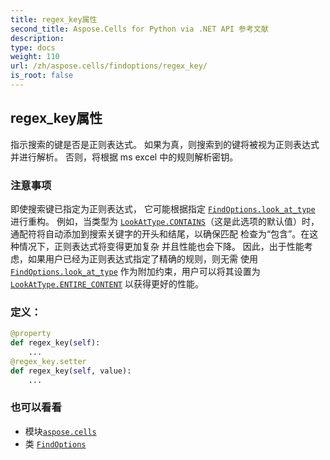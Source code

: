 ```yaml
---
title: regex_key属性
second_title: Aspose.Cells for Python via .NET API 参考文献
description:
type: docs
weight: 110
url: /zh/aspose.cells/findoptions/regex_key/
is_root: false
---
```

## regex_key属性

指示搜索的键是否是正则表达式。
如果为真，则搜索到的键将被视为正则表达式并进行解析。
否则，将根据 ms excel 中的规则解析密钥。

### 注意事项

即使搜索键已指定为正则表达式，
它可能根据指定 [`FindOptions.look_at_type`](/cells/python-net/zh/aspose.cells/findoptions#look_at_type) 进行重构。
例如，当类型为 [`LookAtType.CONTAINS`](/cells/python-net/zh/aspose.cells/lookattype#CONTAINS)（这是此选项的默认值）时，
通配符将自动添加到搜索关键字的开头和结尾，以确保匹配
检查为“包含”。在这种情况下，正则表达式将变得更加复杂
并且性能也会下降。
因此，出于性能考虑，如果用户已经为正则表达式指定了精确的规则，则无需
使用 [`FindOptions.look_at_type`](/cells/python-net/zh/aspose.cells/findoptions#look_at_type) 作为附加约束，用户可以将其设置为 [`LookAtType.ENTIRE_CONTENT`](/cells/python-net/zh/aspose.cells/lookattype#ENTIRE_CONTENT)
以获得更好的性能。
### 定义：
```python
@property
def regex_key(self):
    ...
@regex_key.setter
def regex_key(self, value):
    ...
```

### 也可以看看
* 模块[`aspose.cells`](../../)
* 类 [`FindOptions`](/cells/python-net/zh/aspose.cells/findoptions)
